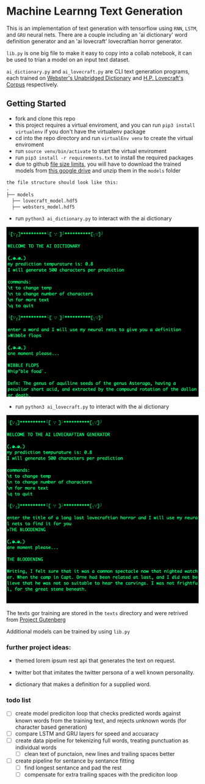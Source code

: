 # Machine Learnng Text Generation

This is an implementation of text generation with tensorflow using `RNN`, `LSTM`, and `GRU` neural nets. There are a couple including an 'ai dictionary' word definition generator and an 'ai lovecraft' lovecraftian horror generator.

`lib.py` is one big file to make it easy to copy into a collab notebook, it can be used to trian a model on an input text dataset.

`ai_dictionary.py` and `ai_lovecraft.py` are CLI text generation programs, each trained on [Webster's Unabridged Dictionary](https://www.gutenberg.org/cache/epub/662/pg662.txt) and [H.P. Lovecraft's Corpus](https://github.com/vilmibm/lovecraftcorpus) respectively.

## Getting Started

* fork and clone this repo
* this project requires a virtual enviroment, and you can run `pip3 install virtualenv` if you don't have the virtualenv package
* cd into the repo directory and run `virtualEnv venv` to create the virtual enviroment
* run `source venv/bin/activate` to start the virtual enviroment
* run `pip3 install -r requirements.txt` to install the required packages
* due to github [file size limits](https://stackoverflow.com/questions/38768454/repository-size-limits-for-github-com), you will have to download the trained models from [this google drive](https://drive.google.com/drive/folders/1-TIM5BITbxSIGJ71q7Ai4nhJ2UqZeWS6?usp=sharing) and unzip them in the `models` folder
  
```
the file structure should look like this:
.
├── models
  ├── lovecraft_model.hdf5
  ├── websters_model.hdf5
```


* run `python3 ai_dictionary.py` to interact with the ai dictionary

![dictionary](./img/dictionary.png)

* run `python3 ai_lovecraft.py` to interact with the ai dictionary

![lovecraft](./img/lovecraft.png)

The texts gor training are stored in the `texts` directory and were retrived from [Project Gutenberg](https://www.gutenberg.org/)

Additional models can be trained by using `lib.py`

### further project ideas: 

- themed lorem ipsum rest api that generates the text on request.

- twitter bot that imitates the twitter persona of a well known personality.

- dictionary that makes a definition for a supplied word.

### todo list

- [ ] create model prediciton loop that checks predicted words against known words from the training text, and rejects unknown words (for character based generation)
- [ ] compare LSTM and GRU layers for speed and accuaracy 
- [ ] create data pipeline for tekenizing full words, treating punctuation as individual words
  - [ ] clean text of punctaion, new lines and trailing spaces better
- [ ] create pipeline for sentance by sentance fitting
  - [ ] find longest sentance and pad the rest
  - [ ] compensate for extra trailing spaces with the prediciton loop
